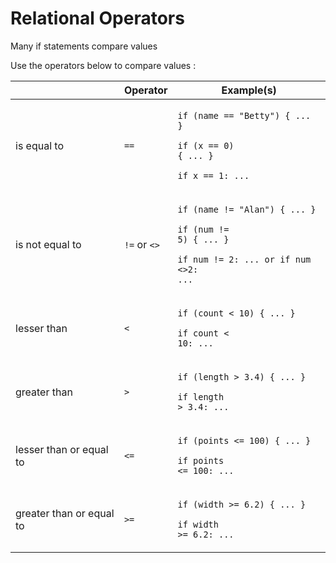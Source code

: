 # Relational Operators

Many if statements compare values

Use the operators below to compare values:

|                          | Operator     | Example(s)                                                                                                                                           |
| ------------------------ | ------------ | ---------------------------------------------------------------------------------------------------------------------------------------------------- |
| is equal to              | `==`         | <p><code>if (name == "Betty") { ... }</code></p><p><code>if (x == 0) { ... }</code></p><p><code>if x == 1: ...</code></p>                            |
| is not equal to          | `!=` or `<>` | <p><code>if (name != "Alan") { ... }</code></p><p><code>if (num != 5) { ... }</code></p><p><code>if num != 2: ... or if num &#x3C;>2: ...</code></p> |
| lesser than              | `<`          | <p><code>if (count &#x3C; 10) { ... }</code></p><p><code>if count &#x3C; 10: ...</code></p>                                                          |
| greater than             | `>`          | <p><code>if (length > 3.4) { ... }</code></p><p><code>if length > 3.4: ...</code></p>                                                                |
| lesser than or equal to  | `<=`         | <p><code>if (points &#x3C;= 100) { ... }</code></p><p><code>if points &#x3C;= 100: ...</code></p>                                                    |
| greater than or equal to | `>=`         | <p><code>if (width >= 6.2) { ... }</code></p><p><code>if width >= 6.2: ...</code><br><em></em></p>                                                   |
